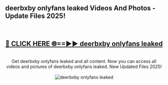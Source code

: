 <h2>deerbxby onlyfans leaked Videos And Photos - Update Files 2025!</h2>
<br>
<div align="center">
<h2><a href="https://linkcuts.com/hfmhzwbr" rel="nofollow">🔴 CLICK HERE 🌐==►► deerbxby onlyfans leaked</a></h2>
<br>
Get deerbxby onlyfans leaked and all content. Now you can access all videos and pictures of deerbxby onlyfans leaked. New Updated Files 2025!
<br>
<br>
<a href="https://linkcuts.com/hfmhzwbr" rel="nofollow" data-target="animated-image.originalLink"><img src="https://i.ibb.co.com/WyWwxjT/player-gif2.gif" alt="deerbxby onlyfans leaked" style="max-width: 100%; display: inline-block;" data-target="animated-image.originalImage"></a>
</div>
<br>